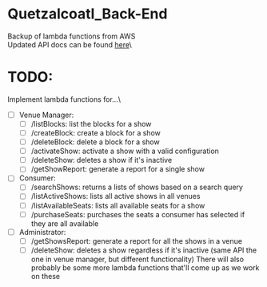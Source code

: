 # Quetzalcoatl_Back-End
Backup of lambda functions from AWS\
Updated API docs can be found [here](https://docs.google.com/document/d/18y67d3V0MjWw2tiGwqK-8LkG6fQ78yyeiyaRdMhW8jU/edit#heading=h.y03xr5ipv4l1)\
# TODO:
Implement lambda functions for...\
- [ ] Venue Manager:
    - [ ] /listBlocks: list the blocks for a show
    - [ ] /createBlock: create a block for a show
    - [ ] /deleteBlock: delete a block for a show
    - [ ] /activateShow: activate a show with a valid configuration
    - [ ] /deleteShow: deletes a show if it's inactive
    - [ ] /getShowReport: generate a report for a single show
- [ ]  Consumer:
    - [ ] /searchShows: returns a lists of shows based on a search query
    - [ ] /listActiveShows: lists all active shows in all venues
    - [ ] /listAvailableSeats: lists all available seats for a show
    - [ ] /purchaseSeats: purchases the seats a consumer has selected if they are all available
- [ ]  Administrator:
    - [ ] /getShowsReport: generate a report for all the shows in a venue
    - [ ] /deleteShow: deletes a show regardless if it's inactive (same API the one in venue manager, but different functionality)
There will also probably be some more lambda functions that'll come up as we work on these
